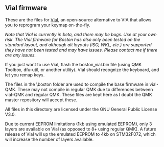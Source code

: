 ## Vial firmware

These are the files for [Vial](https://get.vial.today/), an open-source alternative to VIA that allows you to reprogram your keymap on-the-fly. 

*Note that Vial is currently in beta, and there may be bugs. Use at your own risk. The Vial firmware for Boston has also only been tested on the standard layout, and although alt layouts (ISO, WKL, etc.) are supported they have not been tested and may have issues. Please contact me if there are any issues.* 

If you just want to use Vial, flash the boston_vial.bin file (using QMK Toolbox, dfu-util, or another utility). Vial should recognize the keyboard, and let you remap keys.

The files in the \boston folder are used to compile the base firmware in vial-QMK. These may not compile in regular QMK due to differences between vial-QMK and regular QMK. These files are kept here as I doubt the QMK master repository will accept these.

All files in this directory are licensed under the GNU General Public License V3.0.

Due to current EEPROM limitations (1kb using emulated EEPROM), only 3 layers are available on Vial (as opposed to 8+ using regular QMK). A future release of Vial will up the emulated EEPROM to 4kb on STM32F072, which will increase the number of layers available. 